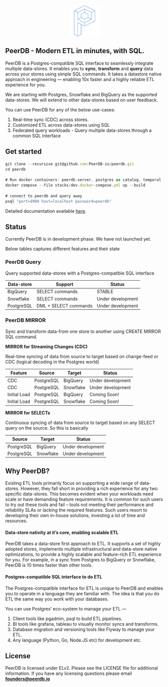 
<p align="center">
<img class="img-fluid" src="images/logo-light-transparent_copy_2.png" alt="img-verification" width="100" height="100">
</p>


## PeerDB - Modern ETL in minutes, with SQL.

PeerDB is a Postgres-compatible SQL interface to seamlessly integrate multiple data-stores. It enables you to **sync**, **transform** and **query** data across your stores using simple SQL commands. It takes a datastore native approach in engineering — enabling 10x faster and a highly reliable ETL experience for you.

We are starting with Postgres, Snowflake and BigQuery as the supported data-stores. We will extend to other data-stores based on user feedback.

You can use PeerDB for any of the below use-cases:

1. Real-time sync (CDC) across stores.
2. Customized ETL across data-stores using SQL
3. Federated query workloads - Query multiple data-stores through a common SQL interface

## **Get started**

```jsx
git clone --recursive git@github.com:PeerDB-io/peerdb.git
cd peerdb

# Run docker containers: peerdb-server, postgres as catalog, temporal
docker compose --file stacks/dev.docker-compose.yml up --build

# connect to peerdb and query away
psql "port=9900 host=localhost password=peerdb"
```

Detailed documentation available [here](https://www.notion.so/f0e258f310dc4231ad35b6a210f7d4b1?pvs=21).

## Status

Currently PeerDB is in development phase. We have not launched yet. 

Below tables captures different features and their state

### **PeerDB Query**

Query supported data-stores with a Postgres-compatible SQL interface

| Data-store | Support | Status |
| --- | --- | --- |
| BigQuery | SELECT commands | STABLE |
| Snowflake | SELECT commands | Under development |
| PostgreSQL | DML + SELECT commands | Under development |

### **PeerDB MIRROR**

Sync and transform data-from one store to another using CREATE MIRROR SQL command.

**MIRROR for Streaming Changes (CDC)**

Real-time syncing of data from source to target based on change-feed or CDC (logical decoding in the Postgres world)

| Feature | Source | Target | Status |
| --- | --- | --- | --- |
| CDC | PostgreSQL | BigQuery | Under development |
| CDC | PostgreSQL | Snowflake | Under development |
| Initial Load | PostgreSQL | BigQuery | Coming Soon! |
| Initial Load | PostgreSQL | Snowflake | Coming Soon! |

**MIRROR for SELECTs**

Continuous syncing of data from source to target based on any SELECT query on the source. So this is basically 

| Source | Target | Status |
| --- | --- | --- |
| PostgreSQL | BigQuery | Under development |
| PostgreSQL | Snowflake | Under development |

## **Why PeerDB?**

Existing ETL tools primarily focus on supporting a wide range of data-stores. However, they fall short in providing a rich experience for any two specific data-stores. This becomes evident when your workloads need scale or have demanding feature requirements. It is common for such users to try out these tools and fail – tools not meeting their performance and reliability SLAs or lacking the required features. Such users resort to developing their own in-house solutions, investing a lot of time and resources.

#### **Data-store nativity at it’s core, enabling scalable ETL**

PeerDB takes a data-store first approach to ETL. It supports a set of highly adopted stores, implements multiple infrastructural and data-store native optimizations, to provide a highly scalable and feature-rich ETL experience for you. For example, in a sync from Postgres to BigQuery or Snowflake, PeerDB is 10 times faster than other tools.

#### **Postgres-compatible SQL interface to do ETL**

The Postgres-compatible interface for ETL is unique to PeerDB and enables you to operate in a language they are familiar with. The idea is that you do ETL the same way you work with your databases. 

You can use Postgres’ eco-system to manage your ETL — 

1. Client tools like pgadmin, psql to build ETL pipelines.
2. BI tools like grafana, tableau to visually monitor syncs and transforms.
3. Database migration and versioning tools like Flyway to manage your ETL.
4. Any language (Python, Go, Node.JS etc) for development etc.

## License

PeerDB is licensed under ELv2. Please see the LICENSE file for additional information. If you have any licensing questions please email **founders@peerdb.io**